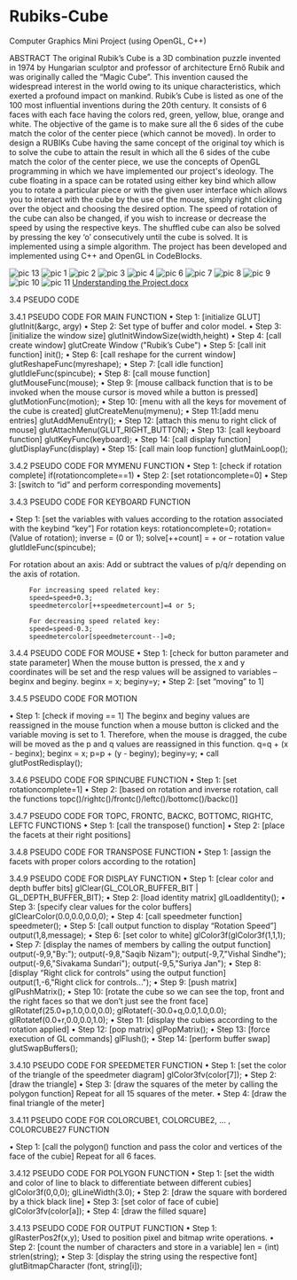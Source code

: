 # Rubiks-Cube
Computer Graphics Mini Project (using OpenGL, C++)

ABSTRACT
The original Rubik’s Cube is a 3D combination puzzle invented in 1974 by Hungarian sculptor and professor of architecture Ernő Rubik and was originally called the “Magic Cube”. This invention caused the widespread interest in the world owing to its unique characteristics, which exerted a profound impact on mankind. Rubik’s Cube is listed as one of the 100 most influential inventions during the 20th century. It consists of 6 faces with each face having the colors red, green, yellow, blue, orange and white. The objective of the game is to make sure all the 6 sides of the cube match the color of the center piece (which cannot be moved). In order to design a RUBIKs Cube having the same concept of the original toy which is to solve the cube to attain the result in which all the 6 sides of the cube match the color of the center piece, we use the concepts of OpenGL programming in which we have implemented our project's ideology. The cube floating in a space can be rotated using either key bind which allow you to rotate a particular piece or with the given user interface which allows you to interact with the cube by the use of the mouse, simply right clicking over the object and choosing the desired option. The speed of rotation of the cube can also be changed, if you wish to increase or decrease the speed by using the respective keys. The shuffled cube can also be solved by pressing the key ‘o’ consecutively until the cube is solved. It is implemented using a simple algorithm. The project has been developed and implemented using C++ and OpenGL in CodeBlocks.


![pic 13](https://user-images.githubusercontent.com/88772143/129011512-58326863-0dc9-41cd-898d-daeea56f69e2.png)
![pic 1](https://user-images.githubusercontent.com/88772143/129011516-4767a1d1-3416-4c3a-b5b9-74ff97d3ab17.png)
![pic 2](https://user-images.githubusercontent.com/88772143/129011517-f4fe091f-884d-4160-a2b1-59744fc616de.jpg)
![pic 3](https://user-images.githubusercontent.com/88772143/129011518-54ff9055-61ac-42ac-9464-ba2eea382576.png)
![pic 4](https://user-images.githubusercontent.com/88772143/129011519-05daa2c3-44a2-453a-b8a8-a656d2066897.png)
![pic 6](https://user-images.githubusercontent.com/88772143/129011520-838649fb-2510-4304-a799-e159996b5954.png)
![pic 7](https://user-images.githubusercontent.com/88772143/129011522-0ee886c4-68b7-44e0-92c1-a807b519b652.png)
![pic 8](https://user-images.githubusercontent.com/88772143/129011525-f71256a9-175b-43a6-988b-431357864ac2.png)
![pic 9](https://user-images.githubusercontent.com/88772143/129011530-f6877107-20d5-4858-9ebb-310c7ad260f6.png)
![pic 10](https://user-images.githubusercontent.com/88772143/129011531-ef769690-ec37-420a-88e2-ca53a4a3508e.png)
![pic 11](https://user-images.githubusercontent.com/88772143/129011532-333356af-097e-4f1e-82e1-011e8f1d3a11.png)
[Understanding the Project.docx](https://github.com/sivakama-sundari/Rubiks-Cube/files/6967536/Understanding.the.Project.docx)


3.4	PSEUDO CODE

3.4.1	   PSEUDO CODE FOR MAIN FUNCTION
•	Step 1: [initialize GLUT]
glutInit(&argc, argy) 
•	Step 2: Set type of buffer and color model. 
•	Step 3: [initialize the window size]
glutInitWindowSize(width,height) 
•	Step 4: [call create window]
glutCreate Window ("Rubik’s Cube") 
•	Step 5: [call init function]
init();
•	Step 6: [call reshape for the current window]
glutReshapeFunc(myreshape);
•	Step 7: [call idle function]
glutIdleFunc(spincube);
•	Step 8: [call mouse function]
glutMouseFunc(mouse);
•	Step 9: [mouse callback function that is to be invoked when the mouse cursor is moved while a button is pressed]
glutMotionFunc(motion);
•	Step 10: [menu with all the keys for movement of the cube is created]
glutCreateMenu(mymenu); 
•	Step 11:[add menu entries]
glutAddMenuEntry(); 
•	Step 12: [attach this menu to right click of mouse]
glutAttachMenu(GLUT_RIGHT_BUTTON); 
•	Step 13: [call keyboard function]
glutKeyFunc(keyboard);
•	Step 14: [call display function]
glutDisplayFunc(display) 
•	Step 15: [call main loop function]
glutMainLoop();

3.4.2	    PSEUDO CODE FOR MYMENU FUNCTION
•	Step 1: [check if rotation complete]
if(rotationcomplete==1)
•	Step 2: [set rotationcomplete=0]
•	Step 3: [switch to “id” and perform corresponding movements]

3.4.3	    PSEUDO CODE FOR KEYBOARD FUNCTION

•	Step 1: [set the variables with values according to the rotation associated with the keybind “key”]
For rotation keys:
rotationcomplete=0;
rotation= (Value of rotation);
inverse = (0 or 1);
solve[++count] = + or – rotation value
glutIdleFunc(spincube);

For rotation about an axis:
Add or subtract the values of p/q/r depending on the axis of rotation.

		 For increasing speed related key:
		 speed=speed+0.3;
		 speedmetercolor[++speedmetercount]=4 or 5;

		 For decreasing speed related key:
		 speed=speed-0.3;
		 speedmetercolor[speedmetercount--]=0;



3.4.4	   PSEUDO CODE FOR MOUSE
•	Step 1: [check for button parameter and state parameter]
When the mouse button is pressed, the x and y coordinates will be set and the resp values will be assigned to variables – beginx and beginy. 
beginx = x;
beginy=y;
•	Step 2: [set “moving” to 1]



3.4.5	  PSEUDO CODE FOR MOTION

•	Step 1: [check if moving == 1]
The beginx and beginy values are reassigned in the mouse function when a mouse button is clicked and the variable moving is set to 1. Therefore, when the mouse is dragged, the cube will be moved as the p and q values are reassigned in this function.
q=q + (x - beginx);
beginx = x;
p=p + (y - beginy);
beginy=y;
•	call glutPostRedisplay();


3.4.6	  PSEUDO CODE FOR SPINCUBE FUNCTION
•	Step 1: [set rotationcomplete=1]
•	Step 2: [based on rotation and inverse rotation, call the functions topc()/rightc()/frontc()/leftc()/bottomc()/backc()]


3.4.7	      PSEUDO CODE FOR TOPC, FRONTC, BACKC, BOTTOMC, RIGHTC,
      LEFTC FUNCTIONS
•	Step 1: [call the transpose() function]
•	Step 2: [place the facets at their right positions]

3.4.8	      PSEUDO CODE FOR TRANSPOSE FUNCTION
•	Step 1: [assign the facets with proper colors according to the rotation]

3.4.9	      PSEUDO CODE FOR DISPLAY FUNCTION
•	Step 1: [clear color and depth buffer bits]
glClear(GL_COLOR_BUFFER_BIT | GL_DEPTH_BUFFER_BIT);
•	Step 2: [load identity matrix]
glLoadIdentity();
•	Step 3: [specify clear values for the color buffers]
glClearColor(0.0,0.0,0.0,0);
•	Step 4: [call speedmeter function]
speedmeter();
•	Step 5: [call output function to display “Rotation Speed”]
output(1,8,message);
•	Step 6: [set color to white]
glColor3f(glColor3f(1,1,1);
•	Step 7: [display the names of members by calling the output function]
output(-9,9,"By:");
output(-9,8,"Saqib Nizam");
output(-9,7,"Vishal Sindhe");
output(-9,6,"Sivakama Sundari");
output(-9,5,"Suriya Jan");
•	Step 8: [display “Right click for controls” using the output function]
output(1,-6,"Right click for controls...");
•	Step 9: [push matrix]
glPushMatrix();
•	Step 10: [rotate the cube so we can see the top, front and the right faces so that we don’t just see the front face]
glRotatef(25.0+p,1.0,0.0,0.0);
glRotatef(-30.0+q,0.0,1.0,0.0);
glRotatef(0.0+r,0.0,0.0,1.0);
•	Step 11: [display the cubies according to the rotation applied]
•	Step 12: [pop matrix]
glPopMatrix();
•	Step 13: [force execution of GL commands] 
 glFlush();
•	Step 14: [perform buffer swap]
glutSwapBuffers();

3.4.10	PSEUDO CODE FOR SPEEDMETER FUNCTION
•	Step 1: [set the color of the triangle of the speedmeter diagram]
glColor3fv(color[7]);
•	Step 2: [draw the triangle]
•	Step 3: [draw the squares of the meter by calling the polygon function]
Repeat for all 15 squares of the meter.
•	Step 4: [draw the final triangle of the meter]

3.4.11	PSEUDO CODE FOR COLORCUBE1, COLORCUBE2, ... , COLORCUBE27     FUNCTION

•	Step 1: [call the polygon() function and pass the color and vertices of the face of the cubie]
      Repeat for all 6 faces.

3.4.12	PSEUDO CODE FOR POLYGON FUNCTION
•	Step 1: [set the width and color of line to black to differentiate between different cubies]
glColor3f(0,0,0);
glLineWidth(3.0);
•	Step 2: [draw the square with bordered by a thick black line]
•	Step 3: [set color of face of cubie]
glColor3fv(color[a]);
•	Step 4: [draw the filled square]
					
3.4.13	PSEUDO CODE FOR OUTPUT FUNCTION
•	Step 1: glRasterPos2f(x,y);
 Used to position pixel and bitmap write operations.
•	Step 2: [count the number of characters and store in a variable]
len = (int) strlen(string);
•	Step 3: [display the string using the respective font]
glutBitmapCharacter (font, string[i]);
